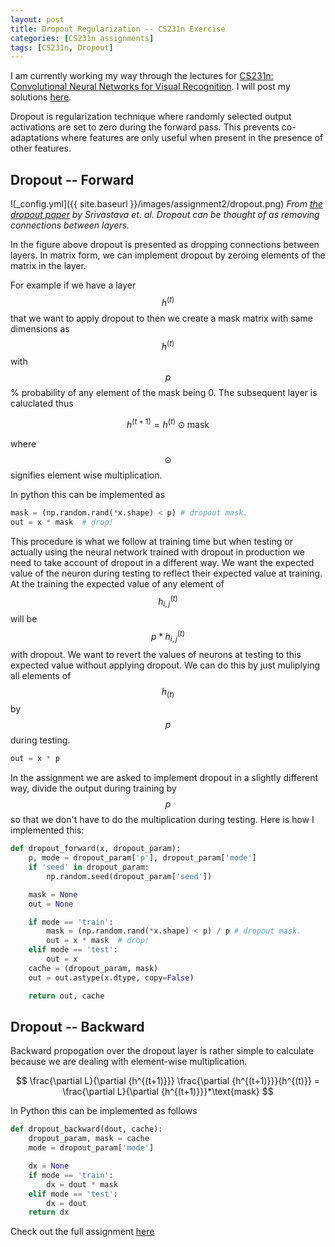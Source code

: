 ```yaml
---
layout: post
title: Dropout Regularization -- CS231n Exercise
categories: [CS231n assignments]
tags: [CS231n, Dropout]
---
```


<p class="message">
I am currently working my way through the lectures for 
<a href="https://www.youtube.com/watch?v=vT1JzLTH4G4&list=PL3FW7Lu3i5JvHM8ljYj-zLfQRF3EO8sYv&index=1" target="_blank">CS231n: Convolutional Neural Networks for Visual Recognition</a>.
I will post my solutions <a href="https://usmanr149.github.io/urmlblog/" target="_blank">here</a>.
</p>

Dropout is regularization technique where randomly selected output activations are set to zero 
during the forward pass. This prevents co-adaptations where features are only useful when present 
in the presence of other features.

## Dropout -- Forward

![_config.yml]({{ site.baseurl }}/images/assignment2/dropout.png)
*From <a href="http://www.cs.toronto.edu/~rsalakhu/papers/srivastava14a.pdf" target="_blank">the dropout paper</a> 
by Srivastava et. al. Dropout can be thought of as removing connections between layers.*

In the figure above dropout is presented as dropping connections between layers. In matrix form, 
we can implement dropout by zeroing elements of the matrix in the layer.

For example if we have a layer $$h^{(t)}$$ that we want to apply dropout to then we create a mask 
matrix with same dimensions as $$h^{(t)}$$ with $$p$$% probability of any element of the mask 
being 0. The subsequent layer is caluclated thus

$$
h^{(t+1)} = h^{(t)}\odot \text{mask}
$$

where $$\odot$$ signifies element wise multiplication.

In python this can be implemented as

```python
mask = (np.random.rand(*x.shape) < p) # dropout mask.
out = x * mask  # drop!
```

This procedure is what we follow at training time but when testing or actually using the neural 
network trained with dropout in production we need to take account of dropout in a different way.
We want the expected value of the neuron during testing to reflect their expected value at 
training. At the training the expected value of any element of $$h^{(t)}_{i,j}$$ will be 
$$p*h^{(t)}_{i,j}$$ with dropout. We want to revert the values of neurons at testing to this 
expected value without applying dropout. We can do this by just muliplying all elements of 
$$h_{(t)}$$ by $$p$$ during testing.

```python
out = x * p
```

In the assignment we are asked to implement dropout in a slightly different way, divide the output
during training by $$p$$ so that we don't have to do the multiplication during testing. Here is how
I implemented this:

```python
def dropout_forward(x, dropout_param):
    p, mode = dropout_param['p'], dropout_param['mode']
    if 'seed' in dropout_param:
        np.random.seed(dropout_param['seed'])

    mask = None
    out = None

    if mode == 'train':
        mask = (np.random.rand(*x.shape) < p) / p # dropout mask.
        out = x * mask  # drop!
    elif mode == 'test':
        out = x
    cache = (dropout_param, mask)
    out = out.astype(x.dtype, copy=False)

    return out, cache
```

## Dropout -- Backward

Backward propogation over the dropout layer is rather simple to calculate because we are dealing 
with element-wise multiplication.

$$
\frac{\partial L}{\partial {h^{(t+1)}}} \frac{\partial {h^{(t+1)}}}{h^{(t)}} = \frac{\partial L}{\partial {h^{(t+1)}}}*\text{mask}
$$

In Python this can be implemented as follows

```python
def dropout_backward(dout, cache):
    dropout_param, mask = cache
    mode = dropout_param['mode']

    dx = None
    if mode == 'train':
        dx = dout * mask
    elif mode == 'test':
        dx = dout
    return dx
```

Check out the full assignment <a href="https://github.com/usmanr149/CS231n/blob/master/assignment2/Dropout.ipynb" target="_blank">here</a>